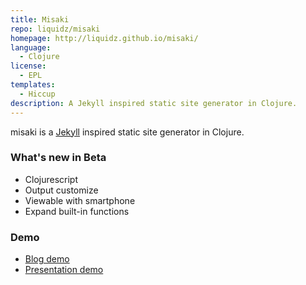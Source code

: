 ```yaml
---
title: Misaki
repo: liquidz/misaki
homepage: http://liquidz.github.io/misaki/
language:
  - Clojure
license:
  - EPL
templates:
  - Hiccup
description: A Jekyll inspired static site generator in Clojure.
---
```


misaki is a [Jekyll](https://github.com/mojombo/jekyll) inspired static site generator in Clojure.

### What's new in Beta

 * Clojurescript
 * Output customize
 * Viewable with smartphone
 * Expand built-in functions

### Demo

 * [Blog demo](http://liquidz.github.com/misaki/demo/blog/)
 * [Presentation demo](http://liquidz.github.com/misaki/demo/presentation/)
